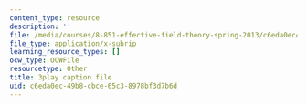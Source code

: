 ```yaml
---
content_type: resource
description: ''
file: /media/courses/8-851-effective-field-theory-spring-2013/c6eda0ec49b8cbce65c38978bf3d7b6d_hAFnqX7diSU.srt
file_type: application/x-subrip
learning_resource_types: []
ocw_type: OCWFile
resourcetype: Other
title: 3play caption file
uid: c6eda0ec-49b8-cbce-65c3-8978bf3d7b6d
---
```

